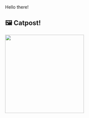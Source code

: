 Hello there!



## 🖼️ Catpost!

<sub>
    <img src="https://cdn2.thecatapi.com/images/d6d.jpg" height="256">
</sub>

